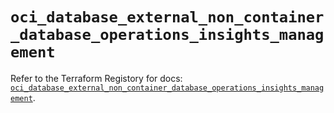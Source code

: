 # `oci_database_external_non_container_database_operations_insights_management`

Refer to the Terraform Registory for docs: [`oci_database_external_non_container_database_operations_insights_management`](https://registry.terraform.io/providers/oracle/oci/6.18.0/docs/resources/database_external_non_container_database_operations_insights_management).
